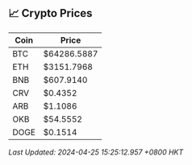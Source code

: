 ## 📈 Crypto Prices

| Coin | Price |
| ---- | ----- |
| BTC | $64286.5887 |
| ETH | $3151.7968 |
| BNB | $607.9140 |
| CRV | $0.4352 |
| ARB | $1.1086 |
| OKB | $54.5552 |
| DOGE | $0.1514 |

_Last Updated: 2024-04-25 15:25:12.957 +0800 HKT_
